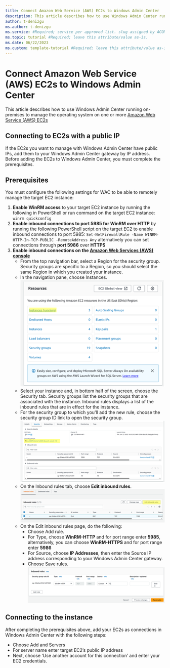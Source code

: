 ```yaml
---
title: Connect Amazon Web Service (AWS) EC2s to Windows Admin Center
description: This article describes how to use Windows Admin Center running on-premises to manage the operating system on one or more on Amazon Web Service (AWS) EC2s.
author: t-denizgu
ms.author: t-denizgu
ms.service: #Required; service per approved list. slug assigned by ACOM.
ms.topic: tutorial #Required; leave this attribute/value as-is.
ms.date: 06/22/2023
ms.custom: template-tutorial #Required; leave this attribute/value as-is.
---
```



# Connect Amazon Web Service (AWS) EC2s to Windows Admin Center 

This article describes how to use Windows Admin Center running on-premises to manage the operating system on one or more  [Amazon Web Service (AWS) EC2s](https://docs.aws.amazon.com/AWSEC2/latest/UserGuide/concepts.html)



## Connecting to EC2s with a public IP

If the EC2s you want to manage with Windows Admin Center have public IPs, add them to your Windows Admin Center gateway by IP address. Before adding the EC2s to Windows Admin Center, you must complete the prerequisites.

## Prerequisites

You must configure the following settings for WAC to be able to remotely manage the target EC2 instance:

1. **Enable WinRM access** to your target EC2 instance by running the following in PowerShell or run command on the target EC2 instance:  `winrm quickconfig`
1. **Enable inbound connections to port 5985 for WinRM over HTTP** by running the following PowerShell script on the target EC2 to enable inbound connections to port 5985:  `Set-NetFirewallRule -Name WINRM-HTTP-In-TCP-PUBLIC -RemoteAddress Any` alternatively you can set connections through **port 5986** over **HTTPS**
1. **Enable inbound connections on the [Amazon Web Services (AWS) console](https://aws.amazon.com/console/)**
    - From the top navigation bar, select a Region for the security group. Security groups are specific to a Region, so you should select the same Region in which you created your instance.
    - In the navigation pane, choose Instances.
    ![Navigating to the instances](image.png)
    - Select your instance and, in bottom half of the screen, choose the Security tab. Security groups list the security groups that are associated with the instance. Inbound rules displays a list of the inbound rules that are in effect for the instance.
    - For the security group to which you'll add the new rule, choose the security group ID link to open the security group.
    ![Navigating to the security group](image-1.png)
    - On the Inbound rules tab, choose **Edit inbound rules**.
    ![Adding an inbound rule](image-2.png)
    - On the Edit inbound rules page, do the following:
        - Choose Add rule.
        - For Type, choose **WinRM-HTTP** and for port range enter **5985**, alternatively, you can choose **WinRM-HTTPS** and for port range enter **5986**
        - For Source, choose **IP Addresses**, then enter the Source IP address corresponding to your Windows Admin Center gateway.
        - Choose Save rules.
    ![Configration for the inbound rule](image-3.png)

## Connecting to the instance
After completing the prerequisites above, add your EC2s as connections in Windows Admin Center with the following steps:
- Choose Add and Servers
- For server name enter target EC2’s public IP address
- Next, choose ‘Use another account for this connection’ and enter your EC2 credentials.

